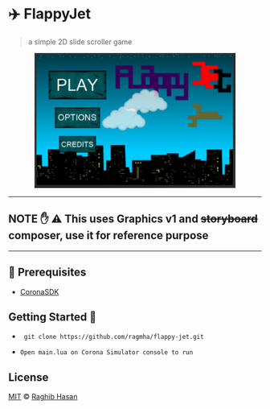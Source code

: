 # ✈️ FlappyJet

> a simple 2D slide scroller game

<p align="center">
  <img src="./screenshot.png" />
</p>

---

## NOTE ✋ ⚠️ This uses Graphics v1 and ~~storyboard~~ composer, use it for reference purpose
---


## 🔧 Prerequisites

* [CoronaSDK](https://coronalabs.com/)


## Getting Started 🚀

* ``` git clone https://github.com/ragmha/flappy-jet.git```

* ```Open main.lua on Corona Simulator console to run```


## License
[MIT](./license) © [Raghib Hasan](http://raghibm.com/)
